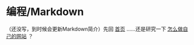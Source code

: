 # 编程/Markdown

（还没写，到时候会更新Markdown简介）先回 [首页](https://guleixibian2009.github.io/) ......还是研究一下 [怎么做自己的网站](https://guleixibian2009.github.io/Code/Github/01/) ？
